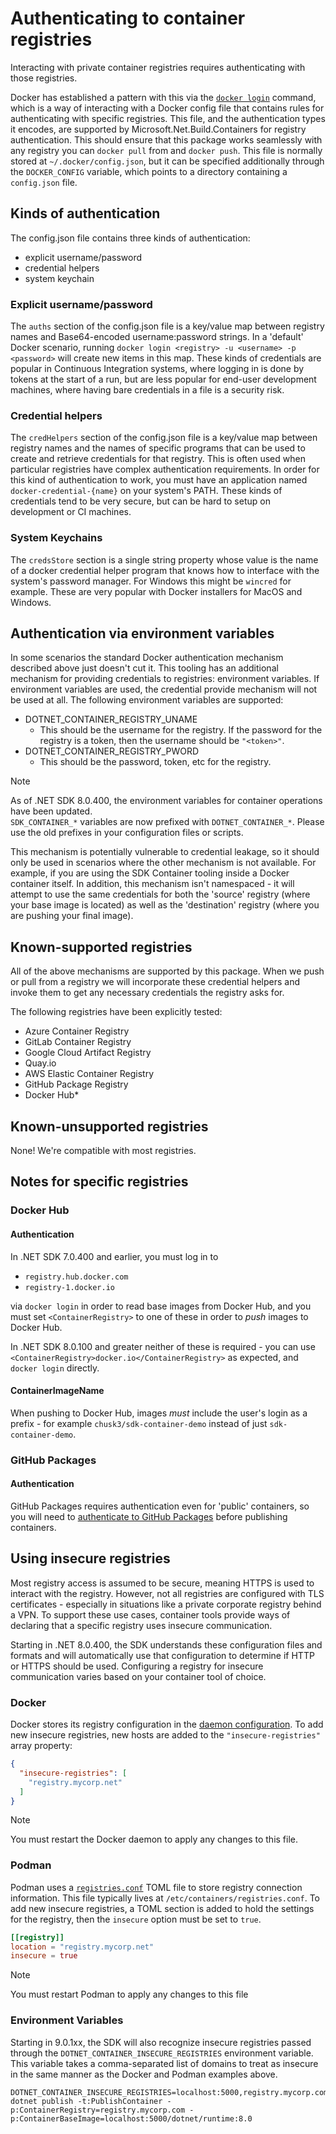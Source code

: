 # Authenticating to container registries

Interacting with private container registries requires authenticating with those registries.

Docker has established a pattern with this via the [`docker login`](https://docs.docker.com/engine/reference/commandline/login/) command, which is a way of interacting with a Docker config file that contains rules for authenticating with specific registries. This file, and the authentication types it encodes, are supported by Microsoft.Net.Build.Containers for registry authentication. This should ensure that this package works seamlessly with any registry you can `docker pull` from and `docker push`. This file is normally stored at `~/.docker/config.json`, but it can be specified additionally through the `DOCKER_CONFIG` variable, which points to a directory containing a `config.json` file.

## Kinds of authentication

The config.json file contains three kinds of authentication:

* explicit username/password
* credential helpers
* system keychain

### Explicit username/password

The `auths` section of the config.json file is a key/value map between registry names and Base64-encoded username:password strings.  In a 'default' Docker scenario, running `docker login <registry> -u <username> -p <password>` will create new items in this map. These kinds of credentials are popular in Continuous Integration systems, where logging in is done by tokens at the start of a run, but are less popular for end-user development machines, where having bare credentials in a file is a security risk.

### Credential helpers

The `credHelpers` section of the config.json file is a key/value map between registry names and the names of specific programs that can be used to create and retrieve credentials for that registry. This is often used when particular registries have complex authentication requirements. In order for this kind of authentication to work, you must have an application named `docker-credential-{name}` on your system's PATH.  These kinds of credentials tend to be very secure, but can be hard to setup on development or CI machines.

### System Keychains

The `credsStore` section is a single string property whose value is the name of a docker credential helper program that knows how to interface with the system's password manager. For Windows this might be `wincred` for example. These are very popular with Docker installers for MacOS and Windows.


## Authentication via environment variables

In some scenarios the standard Docker authentication mechanism described above just doesn't cut it. This tooling has an additional mechanism for providing credentials to registries: environment variables. If environment variables are used, the credential provide mechanism will not be used at all. The following environment variables are supported:

* DOTNET_CONTAINER_REGISTRY_UNAME
  * This should be the username for the registry. If the password for the registry is a token, then the username should be `"<token>"`.
* DOTNET_CONTAINER_REGISTRY_PWORD
  * This should be the password, token, etc for the registry.

> [!NOTE]
> As of .NET SDK 8.0.400, the environment variables for container operations have been updated.  
> `SDK_CONTAINER_*` variables are now prefixed with `DOTNET_CONTAINER_*`. Please use the old prefixes in your configuration files or scripts.

This mechanism is potentially vulnerable to credential leakage, so it should only be used in scenarios where the other mechanism is not available. For example, if you are using the SDK Container tooling inside a Docker container itself. In addition, this mechanism isn't namespaced - it will attempt to use the same credentials for both the 'source' registry (where your base image is located) as well as the 'destination' registry (where you are pushing your final image).

## Known-supported registries

All of the above mechanisms are supported by this package. When we push or pull from a registry we will incorporate these credential helpers and invoke them to get any necessary credentials the registry asks for.

The following registries have been explicitly tested:

* Azure Container Registry
* GitLab Container Registry
* Google Cloud Artifact Registry
* Quay.io
* AWS Elastic Container Registry
* GitHub Package Registry
* Docker Hub*

## Known-unsupported registries

None! We're compatible with most registries.

## Notes for specific registries

### Docker Hub

#### Authentication

In .NET SDK 7.0.400 and earlier, you must log in to 

* `registry.hub.docker.com`
* `registry-1.docker.io`

via `docker login` in order to read base images from Docker Hub, and you must set `<ContainerRegistry>` to one of these in order to _push_ images to Docker Hub.

In .NET SDK 8.0.100 and greater neither of these is required - you can use `<ContainerRegistry>docker.io</ContainerRegistry>` as expected, and `docker login` directly.

#### ContainerImageName

When pushing to Docker Hub, images _must_ include the user's login as a prefix - for example `chusk3/sdk-container-demo` instead of just `sdk-container-demo`.

### GitHub Packages

#### Authentication

GitHub Packages requires authentication even for 'public' containers, so you will need to [authenticate to GitHub Packages](https://docs.github.com/en/packages/working-with-a-github-packages-registry/working-with-the-container-registry#authenticating-to-the-container-registry) before publishing containers.

## Using insecure registries

Most registry access is assumed to be secure, meaning HTTPS is used to interact with the registry. However, not all registries are configured with TLS certificates - especially in situations like a
private corporate registry behind a VPN. To support these use cases, container tools provide ways of declaring that a specific registry uses insecure communication. 

Starting in .NET 8.0.400, the SDK understands these configuration files and formats and will automatically use that configuration to determine if HTTP or HTTPS should be used.
Configuring a registry for insecure communication varies based on your container tool of choice.

### Docker

Docker stores its registry configuration in the [daemon configuration](https://docs.docker.com/config/daemon/#configuration-file). To add new insecure registries, new hosts are added to the `"insecure-registries"` array property:

```json
{
  "insecure-registries": [
    "registry.mycorp.net"
  ]
}
```

> [!NOTE]
> You must restart the Docker daemon to apply any changes to this file.

### Podman

Podman uses a [`registries.conf`](https://podman-desktop.io/docs/containers/registries#setting-up-a-registry-with-an-insecure-certificate) TOML file to store registry connection information. This file typically lives at `/etc/containers/registries.conf`. To add new insecure registries, a TOML section is added to hold the settings for the registry, then the `insecure` option must be set to `true`.

```toml
[[registry]]
location = "registry.mycorp.net"
insecure = true
```

> [!NOTE]
> You must restart Podman to apply any changes to this file


### Environment Variables

Starting in 9.0.1xx, the SDK will also recognize insecure registries passed through the `DOTNET_CONTAINER_INSECURE_REGISTRIES` environment variable. This variable takes a comma-separated list of domains to treat as insecure in the 
same manner as the Docker and Podman examples above.

```shell
DOTNET_CONTAINER_INSECURE_REGISTRIES=localhost:5000,registry.mycorp.com dotnet publish -t:PublishContainer -p:ContainerRegistry=registry.mycorp.com -p:ContainerBaseImage=localhost:5000/dotnet/runtime:8.0
```
